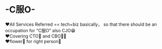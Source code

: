# -C服O-
❤All Services Referred == tech+biz basically， so that there should be an occupation for "C服O" also CJO😁<br/>
❤Covering CTO🔧 and CBO👨‍⚖️<br/>
❤flower🌷 for right person👶
